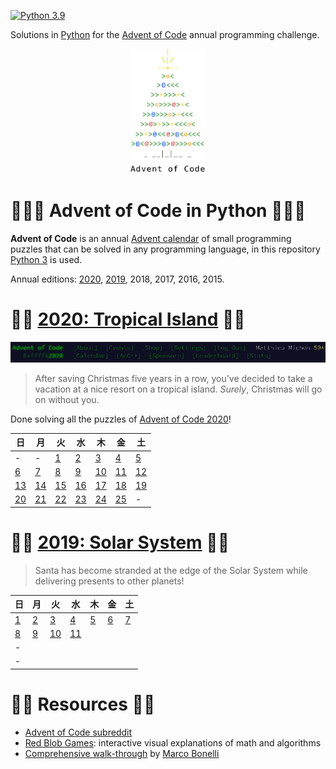 [![Python 3.9](https://img.shields.io/badge/python-3.9-brightgreen)](https://www.python.org/downloads/release/python-391/)

Solutions in [Python][py] for the [Advent of Code][aoc] annual programming challenge.

<p align="center">
<img src="./docs/aoc-tree.png" width="120" height="200" />
</p>

# 🎄🌟🌟 Advent of Code in Python 🎄🌟🌟

**Advent of Code** is an annual [Advent calendar][advent-calendar] of small programming puzzles that can be solved in any programming language, in this repository [Python 3][py] is used.

Annual editions: [2020](#-2020-tropical-island-), [2019](#-2019-solar-system-), 2018, 2017, 2016, 2015.

# 🎄🌟 [2020: Tropical Island](./2020/) 🎄🌟

[![AoC 2020 Banner](./docs/aoc-2020-menu.png)](./2020)

> After saving Christmas five years in a row, you've decided to take a vacation at a nice resort on a tropical island. *Surely*, Christmas will go on without you.

Done solving all the puzzles of [Advent of Code 2020][aoc-2020]!

| 日 | 月 | 火 | 水 | 木 | 金 | 土
|---|---|---|---|---|---|---
| - | - | [1](./2020/day-1) | [2](./2020/day-2) | [3](./2020/day-3) | [4](./2020/day-4) | [5](./2020/day-5)
|[6](./2020/day-6) | [7](./2020/day-7) | [8](./2020/day-8) | [9](./2020/day-9) | [10](./2020/day-10) | [11](./2020/day-11) | [12](./2020/day-12)
|[13](./2020/day-13) | [14](./2020/day-14) | [15](./2020/day-15) | [16](./2020/day-16) | [17](./2020/day-17) | [18](./2020/day-18) | [19](./2020/day-19)
|[20](./2020/day-20) | [21](./2020/day-21) | [22](./2020/day-22) | [23](./2020/day-23) | [24](./2020/day-24) | [25](./2020/day-25) | -

# 🎄🌟 [2019: Solar System](./2019) 🎄🌟

> Santa has become stranded at the edge of the Solar System while delivering presents to other planets!

| 日 | 月 | 火 | 水 | 木 | 金 | 土
|---|---|---|---|---|---|---
| [1](./2019/day-1) | [2](./2019/day-2) | [3](./2019/day-3) | [4](./2019/day-4) | [5](./2019/day-5) | [6](./2019/day-6) | [7](./2019/day-7)
| [8](./2019/day-8) | [9](./2019/day-9) | [10](./2019/day-10) | [11](./2019/day-11) | 
| - | 
| - | 

# 🎄🌟 Resources 🎄🌟

* [Advent of Code subreddit](https://www.reddit.com/r/adventofcode/)
* [Red Blob Games](https://www.redblobgames.com/): interactive visual explanations of math and algorithms
* [Comprehensive walk-through](https://github.com/mebeim/aoc/blob/master/2020/README.md) by [Marco Bonelli](https://github.com/mebeim)

[aoc]: https://adventofcode.com/
[aoc-2020]: https://adventofcode.com/2020/
[advent-calendar]: https://en.wikipedia.org/wiki/Advent_calendar
[py]: https://docs.python.org/3/

